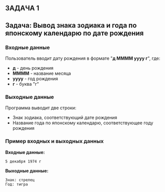 ## ЗАДАЧА 1


## Задача: Вывод знака зодиака и года по японскому календарю по дате рождения

### Входные данные

Пользователь вводит дату рождения в формате "**д MMMM yyyy г**", где:

* **д** - день рождения
* **MMMM** - название месяца
* **yyyy** - год рождения
* **г** - буква "г"

### Выходные данные

Программа выводит две строки:

* Знак зодиака, соответствующий дате рождения
* Название года по японскому календарю, соответствующее году рождения

### Пример входных и выходных данных

**Входные данные:**

```
5 декабря 1974 г
```

**Выходные данные:**

```
Знак: стрелец
Год: тигра
```